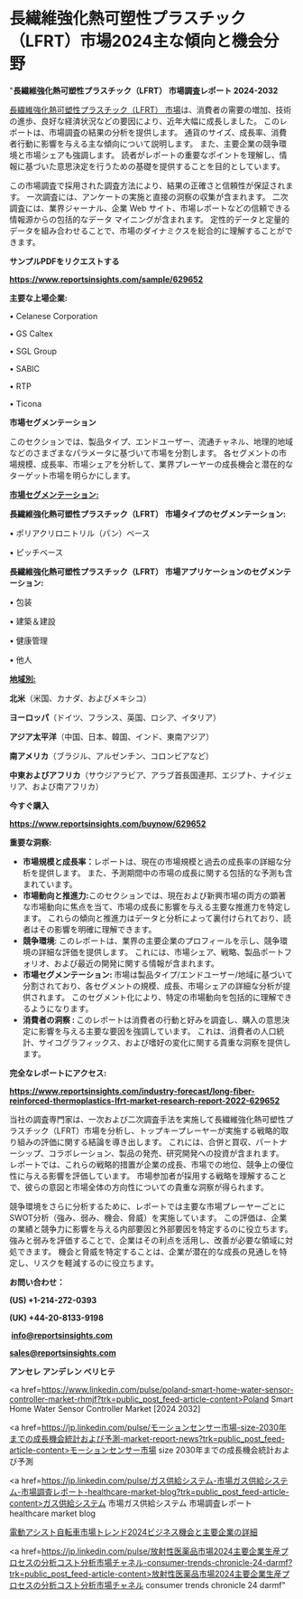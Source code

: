 # 長繊維強化熱可塑性プラスチック（LFRT）市場2024主な傾向と機会分野

"<strong>長繊維強化熱可塑性プラスチック（LFRT） 市場調査レポート 2024-2032</strong>

<a href=https://www.reportsinsights.com/sample/629652>長繊維強化熱可塑性プラスチック（LFRT） 市場</a>は、消費者の需要の増加、技術の進歩、良好な経済状況などの要因により、近年大幅に成長しました。 このレポートは、市場調査の結果の分析を提供します。 通貨のサイズ、成長率、消費者行動に影響を与える主な傾向について説明します。 また、主要企業の競争環境と市場シェアも強調します。 読者がレポートの重要なポイントを理解し、情報に基づいた意思決定を行うための基礎を提供することを目的としています。

この市場調査で採用された調査方法により、結果の正確さと信頼性が保証されます。 一次調査には、アンケートの実施と直接の洞察の収集が含まれます。 二次調査には、業界ジャーナル、企業 Web サイト、市場レポートなどの信頼できる情報源からの包括的なデータ マイニングが含まれます。 定性的データと定量的データを組み合わせることで、市場のダイナミクスを総合的に理解することができます。

<strong><b>サンプルPDFをリクエストする</b></strong>

<a href=https://www.reportsinsights.com/sample/629652><strong><u>https://www.reportsinsights.com/sample/629652</u></strong></a>

<strong>主要な上場企業:</strong>

• Celanese Corporation

• GS Caltex

• SGL Group

• SABIC

• RTP

• Ticona

<strong>市場セグメンテーション</strong>

このセクションでは、製品タイプ、エンドユーザー、流通チャネル、地理的地域などのさまざまなパラメータに基づいて市場を分割します。 各セグメントの市場規模、成長率、市場シェアを分析して、業界プレーヤーの成長機会と潜在的なターゲット市場を明らかにします。

<strong><u>市場セグメンテーション</u></strong><strong><u>:</u></strong>

<strong>長繊維強化熱可塑性プラスチック（LFRT） 市場タイプのセグメンテーション:</strong>

• ポリアクリロニトリル（パン）ベース

• ピッチベース

<strong>長繊維強化熱可塑性プラスチック（LFRT） 市場アプリケーションのセグメンテーション:</strong>

• 包装

• 建築＆建設

• 健康管理

• 他人

<strong><u>地域別</u></strong><strong><u>:</u></strong>

<strong>北米</strong>（米国、カナダ、およびメキシコ）

<strong>ヨーロッパ</strong>（ドイツ、フランス、英国、ロシア、イタリア）

<strong>アジア太平洋</strong>（中国、日本、韓国、インド、東南アジア）

<strong>南アメリカ</strong>（ブラジル、アルゼンチン、コロンビアなど）

<strong>中東およびアフリカ</strong>（サウジアラビア、アラブ首長国連邦、エジプト、ナイジェリア、および南アフリカ）

<strong>今すぐ購入</strong>

<a href=https://www.reportsinsights.com/buynow/629652><strong><u>https://www.reportsinsights.com/buynow/629652</u></strong></a>

<strong>重要な洞察:</strong>
<ul>
  <li><strong>市場規模と成長率：</strong>レポートは、現在の市場規模と過去の成長率の詳細な分析を提供します。 また、予測期間中の市場の成長に関する包括的な予測も含まれています。</li>
  <li><strong>市場動向と推進力:</strong>このセクションでは、現在および新興市場の両方の顕著な市場動向に焦点を当て、市場の成長に影響を与える主要な推進力を特定します。 これらの傾向と推進力はデータと分析によって裏付けられており、読者はその影響を明確に理解できます。</li>
  <li><strong>競争環境</strong>: このレポートは、業界の主要企業のプロフィールを示し、競争環境の詳細な評価を提供します。 これには、市場シェア、戦略、製品ポートフォリオ、および最近の開発に関する情報が含まれます。</li>
  <li><strong>市場セグメンテーション: </strong>市場は製品タイプ/エンドユーザー/地域に基づいて分割されており、各セグメントの規模、成長、市場シェアの詳細な分析が提供されます。 このセグメント化により、特定の市場動向を包括的に理解できるようになります。</li>
  <li><strong>消費者の洞察 : </strong>このレポートは消費者の行動と好みを調査し、購入の意思決定に影響を与える主要な要因を強調しています。 これは、消費者の人口統計、サイコグラフィックス、および嗜好の変化に関する貴重な洞察を提供します。</li>
</ul>
<strong>完全なレポートにアクセス:</strong>

<a href=https://www.reportsinsights.com/industry-forecast/long-fiber-reinforced-thermoplastics-lfrt-market-research-report-2022-629652><strong><u><b>https://www.reportsinsights.com/industry-forecast/long-fiber-reinforced-thermoplastics-lfrt-market-research-report-2022-629652</b></u></strong></a>

当社の調査専門家は、一次および二次調査手法を実施して長繊維強化熱可塑性プラスチック（LFRT）市場を分析し、トップキープレーヤーが実施する戦略的取り組みの評価に関する結論を導き出します。 これには、合併と買収、パートナーシップ、コラボレーション、製品の発売、研究開発への投資が含まれます。 レポートでは、これらの戦略的措置が企業の成長、市場での地位、競争上の優位性に与える影響を評価しています。 市場参加者が採用する戦略を理解することで、彼らの意図と市場全体の方向性についての貴重な洞察が得られます。

競争環境をさらに分析するために、レポートでは主要な市場プレーヤーごとにSWOT分析（強み、弱み、機会、脅威）を実施しています。 この評価は、企業の業績と競争力に影響を与える内部要因と外部要因を特定するのに役立ちます。 強みと弱みを評価することで、企業はその利点を活用し、改善が必要な領域に対処できます。 機会と脅威を特定することは、企業が潜在的な成長の見通しを特定し、リスクを軽減するのに役立ちます。

<strong>お問い合わせ：</strong>

<strong>(US) +1-214-272-0393</strong>

<strong>(UK) +44-20-8133-9198</strong>

<strong> </strong><a href=info@reportsinsights.com><strong><u>info@reportsinsights.com</u></strong></a>

<a href=sales@reportsinsights.com><strong><u>sales@reportsinsights.com</u></strong></a>

<strong>アンセレ アンデレン ベリヒテ</strong>

<a href=https://www.linkedin.com/pulse/poland-smart-home-water-sensor-controller-market-rhmjf?trk=public_post_feed-article-content>Poland Smart Home Water Sensor Controller Market [2024 2032]</a>

<a href=https://jp.linkedin.com/pulse/モーションセンサー市場-size-2030年までの成長機会統計および予測-market-report-news?trk=public_post_feed-article-content>モーションセンサー市場 size 2030年までの成長機会統計および予測</a>

<a href=https://jp.linkedin.com/pulse/ガス供給システム-市場ガス供給システム-市場調査レポート-healthcare-market-blog?trk=public_post_feed-article-content>ガス供給システム 市場ガス供給システム 市場調査レポート healthcare market blog</a>

<a href=https://www.linkedin.com/pulse/電動アシスト自転車市場トレンド2024ビジネス機会と主要企業の詳細-community-market-research-nuikf/>電動アシスト自転車市場トレンド2024ビジネス機会と主要企業の詳細</a>

<a href=https://jp.linkedin.com/pulse/放射性医薬品市場2024主要企業生産プロセスの分析コスト分析市場チャネル-consumer-trends-chronicle-24-darmf?trk=public_post_feed-article-content>放射性医薬品市場2024主要企業生産プロセスの分析コスト分析市場チャネル consumer trends chronicle 24 darmf</a>"

